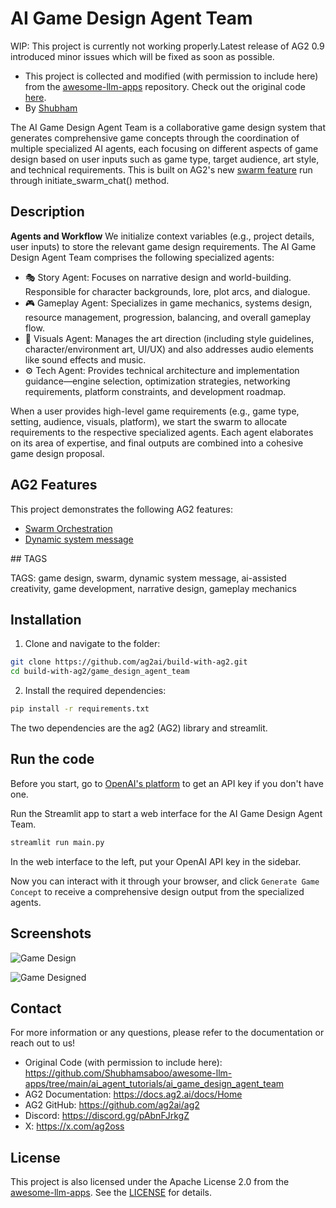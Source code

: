 # AI Game Design Agent Team

WIP: This project is currently not working properly.Latest release of AG2 0.9 introduced minor issues which will be fixed as soon as possible.

- This project is collected and modified (with permission to include here) from the [awesome-llm-apps](https://github.com/Shubhamsaboo/awesome-llm-apps) repository. Check out the original code [here](https://github.com/Shubhamsaboo/awesome-llm-apps/tree/main/ai_agent_tutorials/ai_game_design_agent_team).
- By [Shubham](https://x.com/Saboo_Shubham_)

The AI Game Design Agent Team is a collaborative game design system that generates comprehensive game concepts through the coordination of multiple specialized AI agents, each focusing on different aspects of game design based on user inputs such as game type, target audience, art style, and technical requirements. This is built on AG2's new [swarm feature](https://docs.ag2.ai/notebooks/agentchat_swarm#swarm-orchestration-with-ag2) run through initiate_swarm_chat() method.

## Description

**Agents and Workflow**
We initialize context variables (e.g., project details, user inputs) to store the relevant game design requirements. The AI Game Design Agent Team comprises the following specialized agents:

- 🎭 Story Agent:
  Focuses on narrative design and world-building. Responsible for character backgrounds, lore, plot arcs, and dialogue.
- 🎮 Gameplay Agent:
  Specializes in game mechanics, systems design, resource management, progression, balancing, and overall gameplay flow.
- 🎨 Visuals Agent:
  Manages the art direction (including style guidelines, character/environment art, UI/UX) and also addresses audio elements like sound effects and music.
- ⚙️ Tech Agent:
  Provides technical architecture and implementation guidance—engine selection, optimization strategies, networking requirements, platform constraints, and development roadmap.

When a user provides high-level game requirements (e.g., game type, setting, audience, visuals, platform), we start the swarm to allocate requirements to the respective specialized agents. Each agent elaborates on its area of expertise, and final outputs are combined into a cohesive game design proposal.

## AG2 Features

This project demonstrates the following AG2 features:

- [Swarm Orchestration](https://docs.ag2.ai/docs/user-guide/advanced-concepts/swarm-deep-dive)
- [Dynamic system message](https://docs.ag2.ai/docs/user-guide/advanced-concepts/enhanced-swarm#agents-with-dynamic-system-message)

## TAGS

TAGS: game design, swarm, dynamic system message, ai-assisted creativity, game development, narrative design, gameplay mechanics

## Installation

1. Clone and navigate to the folder:

```bash
git clone https://github.com/ag2ai/build-with-ag2.git
cd build-with-ag2/game_design_agent_team
```

2. Install the required dependencies:

```bash
pip install -r requirements.txt
```

The two dependencies are the ag2 (AG2) library and streamlit.

## Run the code

Before you start, go to [OpenAI's platform](https://platform.openai.com/) to get an API key if you don't have one.

Run the Streamlit app to start a web interface for the AI Game Design Agent Team.

```bash
streamlit run main.py
```

In the web interface to the left, put your OpenAI API key in the sidebar.

Now you can interact with it through your browser, and click `Generate Game Concept` to receive a comprehensive design output from the specialized agents.

## Screenshots

![Game Design](./assets/game-design-page.png)

![Game Designed](./assets/game-designed.png)

## Contact

For more information or any questions, please refer to the documentation or reach out to us!

- Original Code (with permission to include here): https://github.com/Shubhamsaboo/awesome-llm-apps/tree/main/ai_agent_tutorials/ai_game_design_agent_team
- AG2 Documentation: https://docs.ag2.ai/docs/Home
- AG2 GitHub: https://github.com/ag2ai/ag2
- Discord: https://discord.gg/pAbnFJrkgZ
- X: https://x.com/ag2oss

## License

This project is also licensed under the Apache License 2.0 from the [awesome-llm-apps](https://github.com/Shubhamsaboo/awesome-llm-apps). See the [LICENSE](./LICENSE) for details.
